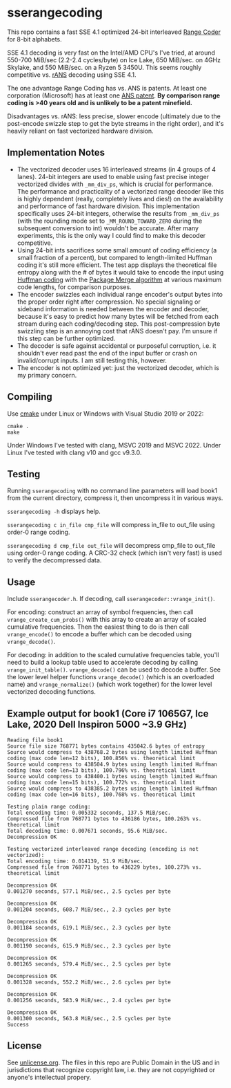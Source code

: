 # sserangecoding
This repo contains a fast SSE 4.1 optimized 24-bit interleaved [Range Coder](https://en.wikipedia.org/wiki/Range_coding) for 8-bit alphabets. 

SSE 4.1 decoding is very fast on the Intel/AMD CPU's I've tried, at around 550-700 MiB/sec (2.2-2.4 cycles/byte) on Ice Lake, 650 MiB/sec. on 4GHz Skylake, and 550 MiB/sec. on a Ryzen 5 3450U. This seems roughly competitive vs. [rANS](https://en.wikipedia.org/wiki/Asymmetric_numeral_systems) decoding using SSE 4.1.

The one advantage Range Coding has vs. ANS is patents. At least one corporation (Microsoft) has at least one [ANS patent](https://www.theregister.com/2022/02/17/microsoft_ans_patent/). **By comparison range coding is >40 years old and is unlikely to be a patent minefield.**

Disadvantages vs. rANS: less precise, slower encode (ultimately due to the post-encode swizzle step to get the byte streams in the right order), and it's heavily reliant on fast vectorized hardware division.

## Implementation Notes

- The vectorized decoder uses 16 interleaved streams (in 4 groups of 4 lanes). 24-bit integers are used to enable using fast precise integer vectorized divides with `_mm_div_ps`, which is crucial for performance. The performance and practicality of a vectorized range decoder like this is highly dependent (really, completely lives and dies!) on the availability and performance of fast hardware division. This implementation specifically uses 24-bit integers, otherwise the results from `_mm_div_ps` (with the rounding mode set to `_MM_ROUND_TOWARD_ZERO` during the subsequent conversion to int) wouldn't be accurate. After many experiments, this is the only way I could find to make this decoder competitive. 
- Using 24-bit ints sacrifices some small amount of coding efficiency (a small fraction of a percent), but compared to length-limited Huffman coding it's still more efficient. The test app displays the theoretical file entropy along with the # of bytes it would take to encode the input using [Huffman coding](https://en.wikipedia.org/wiki/Huffman_coding) with the [Package Merge algorithm](https://create.stephan-brumme.com/length-limited-prefix-codes/) at various maximum code lengths, for comparison purposes.
- The encoder swizzles each individual range encoder's output bytes into the proper order right after compression. No special signaling or sideband information is needed between the encoder and decoder, because it's easy to predict how many bytes will be fetched from each stream during each coding/decoding step. This post-compression byte swizzling step is an annoying cost that rANS doesn't pay. I'm unsure if this step can be further optimized.
- The decoder is safe against accidental or purposeful corruption, i.e. it shouldn't ever read past the end of the input buffer or crash on invalid/corrupt inputs. I am still testing this, however. 
- The encoder is not optimized yet: just the vectorized decoder, which is my primary concern. 

## Compiling

Use [cmake](https://cmake.org/) under Linux or Windows with Visual Studio 2019 or 2022:

`cmake .`  
`make`

Under Windows I've tested with clang, MSVC 2019 and MSVC 2022. Under Linux I've tested with clang v10 and gcc v9.3.0.

## Testing

Running `sserangecoding` with no command line parameters will load book1 from the current directory, compress it, then uncompress it in various ways. 

`sserangecoding -h` displays help.

`sserangecoding c in_file cmp_file` will compress in_file to out_file using order-0 range coding. 

`sserangecoding d cmp_file out_file` will decompress cmp_file to out_file using order-0 range coding. A CRC-32 check (which isn't very fast) is used to verify the decompressed data.

## Usage

Include `sserangecoder.h`. If decoding, call `sserangecoder::vrange_init()`. 

For encoding: construct an array of symbol frequencies, then call `vrange_create_cum_probs()` with this array to create an array of scaled cumulative frequencies. Then the easiest thing to do is then call `vrange_encode()` to encode a buffer which can be decoded using `vrange_decode()`.

For decoding: in addition to the scaled cumulative frequencies table, you'll need to build a lookup table used to accelerate decoding by calling `vrange_init_table()`. `vrange_decode()` can be used to decode a buffer. See the lower level helper functions `vrange_decode()` (which is an overloaded name) and `vrange_normalize()` (which work together) for the lower level vectorized decoding functions.

## Example output for book1 (Core i7 1065G7, Ice Lake, 2020 Dell Inspiron 5000 ~3.9 GHz)

```
Reading file book1
Source file size 768771 bytes contains 435042.6 bytes of entropy
Source would compress to 438768.2 bytes using length limited Huffman coding (max code len=12 bits), 100.856% vs. theoretical limit
Source would compress to 438504.9 bytes using length limited Huffman coding (max code len=13 bits), 100.796% vs. theoretical limit
Source would compress to 438400.1 bytes using length limited Huffman coding (max code len=15 bits), 100.772% vs. theoretical limit
Source would compress to 438385.2 bytes using length limited Huffman coding (max code len=16 bits), 100.768% vs. theoretical limit

Testing plain range coding:
Total encoding time: 0.005332 seconds, 137.5 MiB/sec.
Compressed file from 768771 bytes to 436186 bytes, 100.263% vs. theoretical limit
Total decoding time: 0.007671 seconds, 95.6 MiB/sec.
Decompression OK

Testing vectorized interleaved range decoding (encoding is not vectorized):
Total encoding time: 0.014139, 51.9 MiB/sec.
Compressed file from 768771 bytes to 436229 bytes, 100.273% vs. theoretical limit

Decompression OK
0.001270 seconds, 577.1 MiB/sec., 2.5 cycles per byte

Decompression OK
0.001204 seconds, 608.7 MiB/sec., 2.3 cycles per byte

Decompression OK
0.001184 seconds, 619.1 MiB/sec., 2.3 cycles per byte

Decompression OK
0.001190 seconds, 615.9 MiB/sec., 2.3 cycles per byte

Decompression OK
0.001265 seconds, 579.4 MiB/sec., 2.5 cycles per byte

Decompression OK
0.001328 seconds, 552.2 MiB/sec., 2.6 cycles per byte

Decompression OK
0.001256 seconds, 583.9 MiB/sec., 2.4 cycles per byte

Decompression OK
0.001300 seconds, 563.8 MiB/sec., 2.5 cycles per byte
Success
```

## License

See [unlicense.org](https://unlicense.org/). The files in this repo are Public Domain in the US and in jurisdictions that recognize copyright law, i.e. they are not copyrighted or anyone's intellectual propery.
